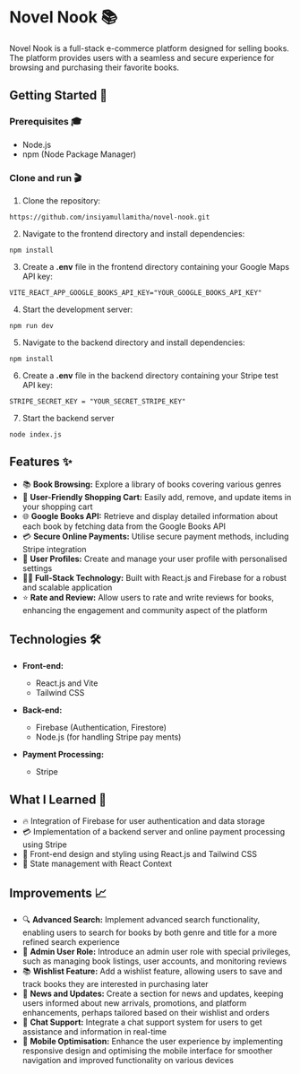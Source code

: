 # Novel Nook 📚

Novel Nook is a full-stack e-commerce platform designed for selling books. The platform provides users with a seamless and secure experience for browsing and purchasing their favorite books.

## Getting Started 🚀

### Prerequisites 🎓

- Node.js
- npm (Node Package Manager)

### Clone and run 🎬

1. Clone the repository:

```
https://github.com/insiyamullamitha/novel-nook.git
```

2. Navigate to the frontend directory and install dependencies:

```
npm install
```

3. Create a **.env** file in the frontend directory containing your Google Maps API key:

```
VITE_REACT_APP_GOOGLE_BOOKS_API_KEY="YOUR_GOOGLE_BOOKS_API_KEY"
```

4. Start the development server:

```
npm run dev
```

5. Navigate to the backend directory and install dependencies:

```
npm install
```

6. Create a **.env** file in the backend directory containing your Stripe test API key:

```
STRIPE_SECRET_KEY = "YOUR_SECRET_STRIPE_KEY"
```

7. Start the backend server

```
node index.js
```

## Features ✨

- 📚 **Book Browsing:** Explore a library of books covering various genres
- 🛒 **User-Friendly Shopping Cart:** Easily add, remove, and update items in your shopping cart
- 🌐 **Google Books API:** Retrieve and display detailed information about each book by fetching data from the Google Books API
- 💳 **Secure Online Payments:** Utilise secure payment methods, including Stripe integration
- 📖 **User Profiles:** Create and manage your user profile with personalised settings
- 🧑‍💻 **Full-Stack Technology:** Built with React.js and Firebase for a robust and scalable application
- ⭐️ **Rate and Review:** Allow users to rate and write reviews for books, enhancing the engagement and community aspect of the platform

## Technologies 🛠️

- **Front-end:**

  - React.js and Vite
  - Tailwind CSS

- **Back-end:**

  - Firebase (Authentication, Firestore)
  - Node.js (for handling Stripe pay ments)

- **Payment Processing:**
  - Stripe

## What I Learned 🧠

- 🔥 Integration of Firebase for user authentication and data storage
- 💳 Implementation of a backend server and online payment processing using Stripe
- 🎨 Front-end design and styling using React.js and Tailwind CSS
- 📝 State management with React Context

## Improvements 📈

- 🔍 **Advanced Search:** Implement advanced search functionality, enabling users to search for books by both genre and title for a more refined search experience
- 👤 **Admin User Role:** Introduce an admin user role with special privileges, such as managing book listings, user accounts, and monitoring reviews
- 📚 **Wishlist Feature:** Add a wishlist feature, allowing users to save and track books they are interested in purchasing later
- 📰 **News and Updates:** Create a section for news and updates, keeping users informed about new arrivals, promotions, and platform enhancements, perhaps tailored based on their wishlist and orders
- 💬 **Chat Support:** Integrate a chat support system for users to get assistance and information in real-time
- 📱 **Mobile Optimisation:** Enhance the user experience by implementing responsive design and optimising the mobile interface for smoother navigation and improved functionality on various devices
